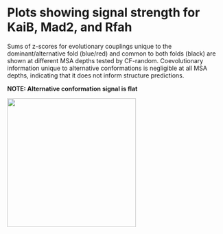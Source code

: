 # Plots showing signal strength for KaiB, Mad2, and Rfah

Sums of z-scores for evolutionary couplings unique to the dominant/alternative fold (blue/red) and common to both folds (black) are shown at different MSA depths tested by CF-random. Coevolutionary information unique to alternative conformations is negligible at all MSA depths, indicating that it does not inform structure predictions.

**NOTE: Alternative conformation signal is flat** 

<img src="https://github.com/porterll/CF-random/blob/main/Fig2A/rfah_box_scatter.png" width="300">

